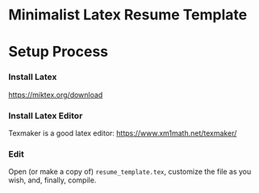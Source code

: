 # Minimalist Latex Resume Template

# Setup Process

### Install Latex
https://miktex.org/download

### Install Latex Editor
Texmaker is a good latex editor:
https://www.xm1math.net/texmaker/

### Edit
Open (or make a copy of) `resume_template.tex`, customize the file as you wish, and, finally, compile.


